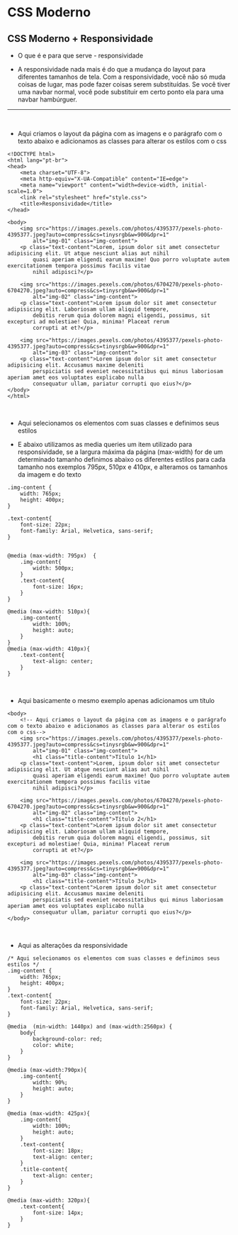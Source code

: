 # CSS Moderno

## CSS Moderno + Responsividade

- O que é e para que serve - responsividade

- A responsividade nada mais é do que a mudança do layout para diferentes tamanhos de tela. Com a responsividade, você não só muda coisas de lugar, mas pode fazer coisas serem substituídas. Se você tiver uma navbar normal, você pode substituir em certo ponto ela para uma navbar hambúrguer.
<hr>
<br>

- Aqui criamos o layout da página com as imagens e o parágrafo com o texto abaixo e adicionamos as classes para alterar os estilos com o css
```
<!DOCTYPE html>
<html lang="pt-br">
<head>
    <meta charset="UTF-8">
    <meta http-equiv="X-UA-Compatible" content="IE=edge">
    <meta name="viewport" content="width=device-width, initial-scale=1.0">
    <link rel="stylesheet" href="style.css">
    <title>Responsividade</title>
</head>

<body>
    <img src="https://images.pexels.com/photos/4395377/pexels-photo-4395377.jpeg?auto=compress&cs=tinysrgb&w=900&dpr=1"
        alt="img-01" class="img-content">
    <p class="text-content">Lorem, ipsum dolor sit amet consectetur adipisicing elit. Ut atque nesciunt alias aut nihil
        quasi aperiam eligendi earum maxime! Quo porro voluptate autem exercitationem tempora possimus facilis vitae
        nihil adipisci?</p>

    <img src="https://images.pexels.com/photos/6704270/pexels-photo-6704270.jpeg?auto=compress&cs=tinysrgb&w=900&dpr=1"
        alt="img-02" class="img-content">
    <p class="text-content">Lorem ipsum dolor sit amet consectetur adipisicing elit. Laboriosam ullam aliquid tempore,
        debitis rerum quia dolorem magni eligendi, possimus, sit excepturi ad molestiae! Quia, minima! Placeat rerum
        corrupti at et?</p>

    <img src="https://images.pexels.com/photos/4395377/pexels-photo-4395377.jpeg?auto=compress&cs=tinysrgb&w=900&dpr=1"
        alt="img-03" class="img-content">
    <p class="text-content">Lorem ipsum dolor sit amet consectetur adipisicing elit. Accusamus maxime deleniti
        perspiciatis sed eveniet necessitatibus qui minus laboriosam aperiam amet eos voluptates explicabo nulla
        consequatur ullam, pariatur corrupti quo eius?</p>
</body>
</html>
```
<br>

- Aqui selecionamos os elementos com suas classes e definimos seus estilos 

- E abaixo utilizamos as media queries um item utilizado para responsividade, se a largura máxima da página (max-width) for de um determinado tamanho definimos abaixo os diferentes estilos para cada tamanho nos exemplos 795px, 510px e 410px, e alteramos os tamanhos da imagem e do texto
```
.img-content {
    width: 765px;
    height: 400px;
}

.text-content{
    font-size: 22px;
    font-family: Arial, Helvetica, sans-serif;
}


@media (max-width: 795px)  {
    .img-content{
        width: 500px;
    }
    .text-content{
        font-size: 16px;
    }
}

@media (max-width: 510px){
    .img-content{
        width: 100%;
        height: auto;
    }
}
@media (max-width: 410px){
    .text-content{
        text-align: center;
    }
}
```
<br>

- Aqui basicamente o mesmo exemplo apenas adicionamos um título

```
<body>
    <!-- Aqui criamos o layout da página com as imagens e o parágrafo com o texto abaixo e adicionamos as classes para alterar os estilos com o css-->
    <img src="https://images.pexels.com/photos/4395377/pexels-photo-4395377.jpeg?auto=compress&cs=tinysrgb&w=900&dpr=1"
        alt="img-01" class="img-content">
        <h1 class="title-content">Título 1</h1>
    <p class="text-content">Lorem, ipsum dolor sit amet consectetur adipisicing elit. Ut atque nesciunt alias aut nihil
        quasi aperiam eligendi earum maxime! Quo porro voluptate autem exercitationem tempora possimus facilis vitae
        nihil adipisci?</p>

    <img src="https://images.pexels.com/photos/6704270/pexels-photo-6704270.jpeg?auto=compress&cs=tinysrgb&w=900&dpr=1"
        alt="img-02" class="img-content">
        <h1 class="title-content">Título 2</h1>
    <p class="text-content">Lorem ipsum dolor sit amet consectetur adipisicing elit. Laboriosam ullam aliquid tempore,
        debitis rerum quia dolorem magni eligendi, possimus, sit excepturi ad molestiae! Quia, minima! Placeat rerum
        corrupti at et?</p>

    <img src="https://images.pexels.com/photos/4395377/pexels-photo-4395377.jpeg?auto=compress&cs=tinysrgb&w=900&dpr=1"
        alt="img-03" class="img-content">
        <h1 class="title-content">Título 3</h1>
    <p class="text-content">Lorem ipsum dolor sit amet consectetur adipisicing elit. Accusamus maxime deleniti
        perspiciatis sed eveniet necessitatibus qui minus laboriosam aperiam amet eos voluptates explicabo nulla
        consequatur ullam, pariatur corrupti quo eius?</p>
</body>
```
<br>

- Aqui as alterações da responsividade
```
/* Aqui selecionamos os elementos com suas classes e definimos seus estilos */
.img-content {
    width: 765px;
    height: 400px;
}
.text-content{
    font-size: 22px;
    font-family: Arial, Helvetica, sans-serif;
}

@media  (min-width: 1440px) and (max-width:2560px) {
    body{
        background-color: red;
        color: white;
    }
}

@media (max-width:790px){
    .img-content{
        width: 90%;
        height: auto;
    }
}

@media (max-width: 425px){
    .img-content{
        width: 100%;
        height: auto;
    }
    .text-content{
        font-size: 18px;
        text-align: center;
    }
    .title-content{
        text-align: center;
    }
}

@media (max-width: 320px){
    .text-content{
        font-size: 14px;
    }
}
```